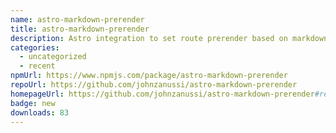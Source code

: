 ```yaml
---
name: astro-markdown-prerender
title: astro-markdown-prerender
description: Astro integration to set route prerender based on markdown frontmatter
categories:
  - uncategorized
  - recent
npmUrl: https://www.npmjs.com/package/astro-markdown-prerender
repoUrl: https://github.com/johnzanussi/astro-markdown-prerender
homepageUrl: https://github.com/johnzanussi/astro-markdown-prerender#readme
badge: new
downloads: 83
---
```

